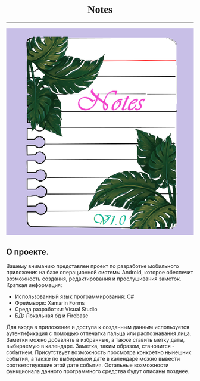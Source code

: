 <h1 align="center">
  <strong>
    <font face="Georgia">
      <b>Notes</b>
    </font>
  </strong> 
</h1>
<hr size="2" color="rgb(23,51,0,16)" align="left" width="100%" >
<p align="center">
<img src="Notes/Notes.Android/Resources/drawable/xamarinlogo.png">
  
  ## О проекте.
  Вашему вниманию представлен проект по разработке мобильного приложения на базе операционной системы Android, которое обеспечит возможность создания, редактирования и прослушивания заметок.
  Краткая информация:
  * Использованный язык программирования: C#
  * Фреймворк: Xamarin Forms
  * Среда разработки: Visual Studio
  * БД: Локальная бд и Firebase

  Для входа в приложение и доступа к созданным данным используется аутентификация с помощью отпечатка пальца или распознавания лица. 
  Заметки можно добавлять в избранные, а также ставить метку даты, выбираемую в календаре. Заметка, таким образом, становится - событием. Присутствует возможность просмотра конкретно нынешних событий, а также по выбираемой дате в календаре можно вывести соответствующие этой дате события.
  Остальные возможности функционала данного программного средства будут описаны позднее.
